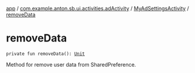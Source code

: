 [app](../../index.md) / [com.example.anton.sb.ui.activities.adActivity](../index.md) / [MyAdSettingsActivity](index.md) / [removeData](./remove-data.md)

# removeData

`private fun removeData(): `[`Unit`](https://kotlinlang.org/api/latest/jvm/stdlib/kotlin/-unit/index.html)

Method for remove user data from SharedPreference.

